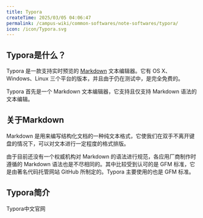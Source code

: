 ```yaml
---
title: Typora
createTime: 2025/03/05 04:06:47
permalink: /campus-wiki/common-softwares/note-softwares/typora/
icon: /icon/Typora.svg
---
```


## Typora是什么？
Typora 是一款支持实时预览的 [Markdown](/csdiy/tools-must/markdown/) 文本编辑器。它有 OS X、Windows、Linux 三个平台的版本，并且由于仍在测试中，是完全免费的。

Typora 首先是一个 Markdown 文本编辑器，它支持且仅支持 Markdown 语法的文本编辑。

## 关于Markdown
Markdown 是用来编写结构化文档的一种纯文本格式，它使我们在双手不离开键盘的情况下，可以对文本进行一定程度的格式排版。

由于目前还没有一个权威机构对 Markdown 的语法进行规范，各应用厂商制作时遵循的 Markdown 语法也是不尽相同的。其中比较受到认可的是 GFM 标准，它是由著名代码托管网站 GitHub 所制定的。Typora 主要使用的也是 GFM 标准。

## Typora简介

<LinkCard icon="/icon/Typora.svg" href="https://typoraio.cn/" title="Typora" >Typora中文官网</LinkCard>



